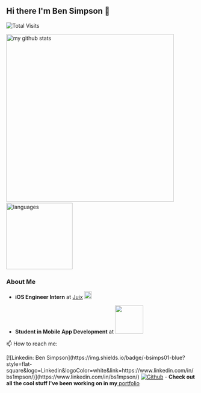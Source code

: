 ## Hi there I'm Ben Simpson 👋

![Total Visits](https://visitor-badge.glitch.me/badge?page_id=page.id)

<p align="left">
<img src="https://github-readme-stats.vercel.app/api?username=bsimps01&show_icons=true&title_color=fff&icon_color=ffbb00&text_color=9f9f9f&bg_color=151515" alt="my github stats" width="445"/>&nbsp;<img src="https://github-readme-stats.vercel.app/api/top-langs/?username=bsimps01&layout=compact&show_icons=true&title_color=fff&icon_color=fc8930&text_color=9f9f9f&bg_color=151515" alt="languages" height="176">
</p>

### About Me

- <p><b>iOS Engineer Intern</b> at <a href="https://apps.apple.com/us/app/juix/id1460541483">Juix</a> <a href="https://www.bolarscore.com/"><img src="https://res-3.cloudinary.com/crunchbase-production/image/upload/c_lpad,h_256,w_256,f_auto,q_auto:eco/ypopms1hsjxqp40e6izg" width="20" /></a> <p>
  
- <p> <b>Student in Mobile App Development</b> at <img src="https://www.makeschool.com/assets/main/logos/makeschool-logo-blue-8c756700cd863890dc6425231799c7d734b1ef69cdf1b42c5f111dc3b3ed5c46.svg" width="75"/></p>

📫 How to reach me: 
<p>[![Linkedin: Ben Simpson](https://img.shields.io/badge/-bsimps01-blue?style=flat-square&logo=Linkedin&logoColor=white&link=https://www.linkedin.com/in/bs1mpson/)](https://www.linkedin.com/in/bs1mpson/)
<a href="https://github.com/bsimps01" target="_blank"><img alt="Github" src="https://img.shields.io/badge/GitHub-%2312100E.svg?&style=for-the-badge&logo=Github&logoColor=white" /></a>
- <b>Check out all the cool stuff I've been working on in my</b><a href="https://www.makeschool.com/portfolio/ben-simpson"> portfolio</a></p>

<!--
**bsimps01/bsimps01** is a ✨ _special_ ✨ repository because its `README.md` (this file) appears on your GitHub profile.

Here are some ideas to get you started:

- 🔭 I’m currently working on ...
- 🌱 I’m currently learning ...
- 👯 I’m looking to collaborate on ...
- 🤔 I’m looking for help with ...
- 💬 Ask me about ...
- 📫 How to reach me: ...
- 😄 Pronouns: ...
- ⚡ Fun fact: ...
-->
